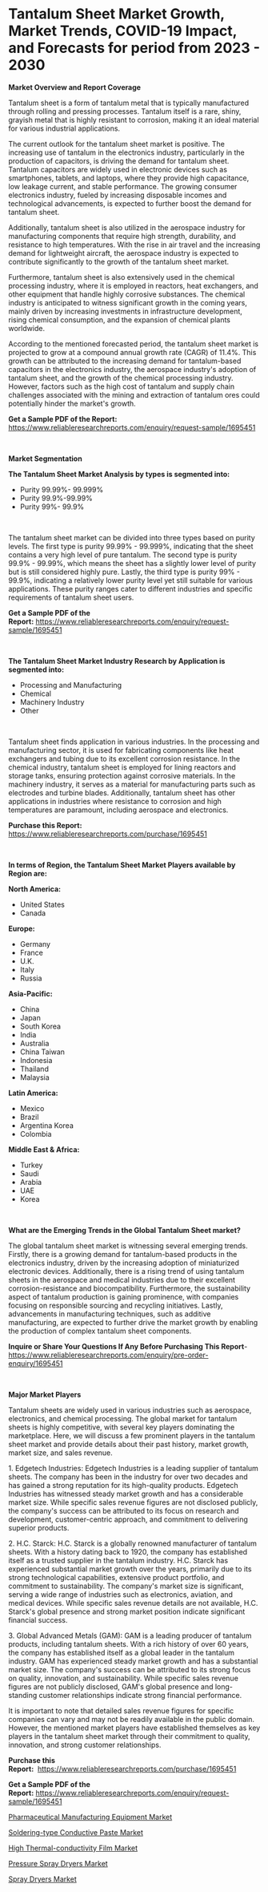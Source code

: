 <p><h1>Tantalum Sheet Market Growth, Market Trends, COVID-19 Impact, and Forecasts for period from 2023 - 2030</h1></p><p><strong>Market Overview and Report Coverage</strong></p>
<p><p>Tantalum sheet is a form of tantalum metal that is typically manufactured through rolling and pressing processes. Tantalum itself is a rare, shiny, grayish metal that is highly resistant to corrosion, making it an ideal material for various industrial applications.</p><p>The current outlook for the tantalum sheet market is positive. The increasing use of tantalum in the electronics industry, particularly in the production of capacitors, is driving the demand for tantalum sheet. Tantalum capacitors are widely used in electronic devices such as smartphones, tablets, and laptops, where they provide high capacitance, low leakage current, and stable performance. The growing consumer electronics industry, fueled by increasing disposable incomes and technological advancements, is expected to further boost the demand for tantalum sheet.</p><p>Additionally, tantalum sheet is also utilized in the aerospace industry for manufacturing components that require high strength, durability, and resistance to high temperatures. With the rise in air travel and the increasing demand for lightweight aircraft, the aerospace industry is expected to contribute significantly to the growth of the tantalum sheet market.</p><p>Furthermore, tantalum sheet is also extensively used in the chemical processing industry, where it is employed in reactors, heat exchangers, and other equipment that handle highly corrosive substances. The chemical industry is anticipated to witness significant growth in the coming years, mainly driven by increasing investments in infrastructure development, rising chemical consumption, and the expansion of chemical plants worldwide.</p><p>According to the mentioned forecasted period, the tantalum sheet market is projected to grow at a compound annual growth rate (CAGR) of 11.4%. This growth can be attributed to the increasing demand for tantalum-based capacitors in the electronics industry, the aerospace industry's adoption of tantalum sheet, and the growth of the chemical processing industry. However, factors such as the high cost of tantalum and supply chain challenges associated with the mining and extraction of tantalum ores could potentially hinder the market's growth.</p></p>
<p><strong>Get a Sample PDF of the Report:</strong> <a href="https://www.reliableresearchreports.com/enquiry/request-sample/1695451">https://www.reliableresearchreports.com/enquiry/request-sample/1695451</a></p>
<p>&nbsp;</p>
<p><strong>Market Segmentation</strong></p>
<p><strong>The Tantalum Sheet Market Analysis by types is segmented into:</strong></p>
<p><ul><li>Purity 99.99%- 99.999%</li><li>Purity 99.9%-99.99%</li><li>Purity 99%- 99.9%</li></ul></p>
<p>&nbsp;</p>
<p><p>The tantalum sheet market can be divided into three types based on purity levels. The first type is purity 99.99% - 99.999%, indicating that the sheet contains a very high level of pure tantalum. The second type is purity 99.9% - 99.99%, which means the sheet has a slightly lower level of purity but is still considered highly pure. Lastly, the third type is purity 99% - 99.9%, indicating a relatively lower purity level yet still suitable for various applications. These purity ranges cater to different industries and specific requirements of tantalum sheet users.</p></p>
<p><strong>Get a Sample PDF of the Report:</strong>&nbsp;<a href="https://www.reliableresearchreports.com/enquiry/request-sample/1695451">https://www.reliableresearchreports.com/enquiry/request-sample/1695451</a></p>
<p>&nbsp;</p>
<p><strong>The Tantalum Sheet Market Industry Research by Application is segmented into:</strong></p>
<p><ul><li>Processing and Manufacturing</li><li>Chemical</li><li>Machinery Industry</li><li>Other</li></ul></p>
<p>&nbsp;</p>
<p><p>Tantalum sheet finds application in various industries. In the processing and manufacturing sector, it is used for fabricating components like heat exchangers and tubing due to its excellent corrosion resistance. In the chemical industry, tantalum sheet is employed for lining reactors and storage tanks, ensuring protection against corrosive materials. In the machinery industry, it serves as a material for manufacturing parts such as electrodes and turbine blades. Additionally, tantalum sheet has other applications in industries where resistance to corrosion and high temperatures are paramount, including aerospace and electronics.</p></p>
<p><strong>Purchase this Report:</strong>&nbsp; <a href="https://www.reliableresearchreports.com/purchase/1695451">https://www.reliableresearchreports.com/purchase/1695451</a></p>
<p>&nbsp;</p>
<p><strong>In terms of Region, the Tantalum Sheet Market Players available by Region are:</strong></p>
<p>
    <p> <strong> North America: </strong>
        <ul>
            <li>United States</li>
            <li>Canada</li>
        </ul>
        </p> 
    <p> <strong> Europe: </strong>
        <ul>
            <li>Germany</li>
            <li>France</li>
            <li>U.K.</li>
            <li>Italy</li>
            <li>Russia</li>
        </ul>
        </p> 
    <p> <strong> Asia-Pacific: </strong>
        <ul>
            <li>China</li>
            <li>Japan</li>
            <li>South Korea</li>
            <li>India</li>
            <li>Australia</li>
            <li>China Taiwan</li>
            <li>Indonesia</li>
            <li>Thailand</li>
            <li>Malaysia</li>
        </ul>
        </p> 
    <p> <strong> Latin America: </strong>
        <ul>
            <li>Mexico</li>
            <li>Brazil</li>
            <li>Argentina Korea</li>
            <li>Colombia</li>
        </ul>
        </p> 
    <p> <strong> Middle East & Africa: </strong>
        <ul>
            <li>Turkey</li>
            <li>Saudi</li>
            <li>Arabia</li>
            <li>UAE</li>
            <li>Korea</li>
        </ul>
    </p>
    </p>
<p>&nbsp;</p>
<p><strong>What are the Emerging Trends in the Global Tantalum Sheet market?</strong></p>
<p><p>The global tantalum sheet market is witnessing several emerging trends. Firstly, there is a growing demand for tantalum-based products in the electronics industry, driven by the increasing adoption of miniaturized electronic devices. Additionally, there is a rising trend of using tantalum sheets in the aerospace and medical industries due to their excellent corrosion-resistance and biocompatibility. Furthermore, the sustainability aspect of tantalum production is gaining prominence, with companies focusing on responsible sourcing and recycling initiatives. Lastly, advancements in manufacturing techniques, such as additive manufacturing, are expected to further drive the market growth by enabling the production of complex tantalum sheet components.</p></p>
<p><strong>Inquire or Share Your Questions If Any Before Purchasing This Report</strong>- <a href="https://www.reliableresearchreports.com/enquiry/pre-order-enquiry/1695451">https://www.reliableresearchreports.com/enquiry/pre-order-enquiry/1695451</a></p>
<p>&nbsp;</p>
<p><strong>Major Market Players</strong></p>
<p><p>Tantalum sheets are widely used in various industries such as aerospace, electronics, and chemical processing. The global market for tantalum sheets is highly competitive, with several key players dominating the marketplace. Here, we will discuss a few prominent players in the tantalum sheet market and provide details about their past history, market growth, market size, and sales revenue.</p><p>1. Edgetech Industries: Edgetech Industries is a leading supplier of tantalum sheets. The company has been in the industry for over two decades and has gained a strong reputation for its high-quality products. Edgetech Industries has witnessed steady market growth and has a considerable market size. While specific sales revenue figures are not disclosed publicly, the company's success can be attributed to its focus on research and development, customer-centric approach, and commitment to delivering superior products.</p><p>2. H.C. Starck: H.C. Starck is a globally renowned manufacturer of tantalum sheets. With a history dating back to 1920, the company has established itself as a trusted supplier in the tantalum industry. H.C. Starck has experienced substantial market growth over the years, primarily due to its strong technological capabilities, extensive product portfolio, and commitment to sustainability. The company's market size is significant, serving a wide range of industries such as electronics, aviation, and medical devices. While specific sales revenue details are not available, H.C. Starck's global presence and strong market position indicate significant financial success.</p><p>3. Global Advanced Metals (GAM): GAM is a leading producer of tantalum products, including tantalum sheets. With a rich history of over 60 years, the company has established itself as a global leader in the tantalum industry. GAM has experienced steady market growth and has a substantial market size. The company's success can be attributed to its strong focus on quality, innovation, and sustainability. While specific sales revenue figures are not publicly disclosed, GAM's global presence and long-standing customer relationships indicate strong financial performance.</p><p>It is important to note that detailed sales revenue figures for specific companies can vary and may not be readily available in the public domain. However, the mentioned market players have established themselves as key players in the tantalum sheet market through their commitment to quality, innovation, and strong customer relationships.</p></p>
<p><strong>Purchase this Report:</strong>&nbsp;&nbsp;<a href="https://www.reliableresearchreports.com/purchase/1695451">https://www.reliableresearchreports.com/purchase/1695451</a></p>
<p></p>
<p><strong>Get a Sample PDF of the Report:</strong>&nbsp;<a href="https://www.reliableresearchreports.com/enquiry/request-sample/1695451">https://www.reliableresearchreports.com/enquiry/request-sample/1695451</a></p>
<p><p><a href="https://www.linkedin.com/pulse/pharmaceutical-manufacturing-equipment-market-size-growth-nxcie/">Pharmaceutical Manufacturing Equipment Market</a></p><p><a href="https://medium.com/@lottiejerde6456/soldering-type-conductive-paste-market-analysis-its-cagr-market-segmentation-and-global-industry-49a014170c0a">Soldering-type Conductive Paste Market</a></p><p><a href="https://medium.com/@myrtleebert1913/high-thermal-conductivity-film-market-outlook-industry-overview-and-forecast-2023-to-2030-d9c0bc923a50">High Thermal-conductivity Film Market</a></p><p><a href="https://www.linkedin.com/pulse/pressure-spray-dryers-market-research-report-unlocks-analysis/">Pressure Spray Dryers Market</a></p><p><a href="https://www.linkedin.com/pulse/spray-dryers-market-size-growth-forecast-from-2023-2030/">Spray Dryers Market</a></p></p>